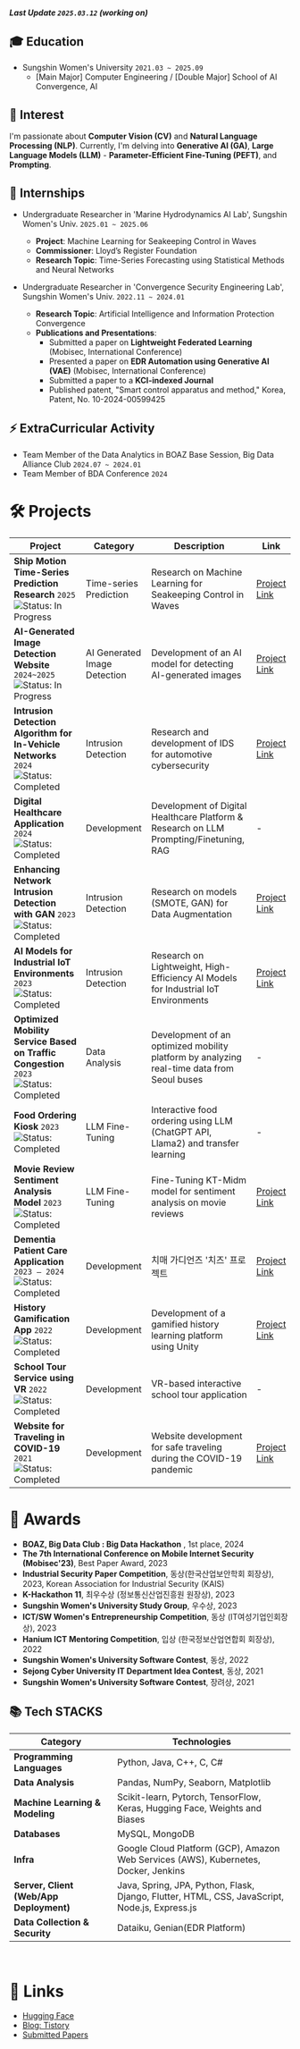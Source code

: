 ##### Last Update `2025.03.12` (working on)

## 🎓 Education
- Sungshin Women's University `2021.03 ~ 2025.09`
  - [Main Major] Computer Engineering / [Double Major] School of AI Convergence, AI

## 👀 Interest
I'm passionate about **Computer Vision (CV)** and **Natural Language Processing (NLP)**. 
Currently, I'm delving into **Generative AI (GA)**, **Large Language Models (LLM)** - **Parameter-Efficient Fine-Tuning (PEFT)**, and **Prompting**.

## 🔧 Internships
- Undergraduate Researcher in 'Marine Hydrodynamics AI Lab', Sungshin Women's Univ.  `2025.01 ~ 2025.06`
  - **Project**: Machine Learning for Seakeeping Control in Waves
  - **Commissioner**: Lloyd’s Register Foundation
  - **Research Topic**: Time-Series Forecasting using Statistical Methods and Neural Networks

- Undergraduate Researcher in 'Convergence Security Engineering Lab', Sungshin Women's Univ.  `2022.11 ~ 2024.01`
  - **Research Topic**: Artificial Intelligence and Information Protection Convergence
  - **Publications and Presentations**:
    - Submitted a paper on **Lightweight Federated Learning** (Mobisec, International Conference)
    - Presented a paper on **EDR Automation using Generative AI (VAE)** (Mobisec, International Conference)
    - Submitted a paper to a **KCI-indexed Journal**
    - Published patent, "Smart control apparatus and method," Korea, Patent, No. 10-2024-00599425 

## ⚡ ExtraCurricular Activity
- Team Member of the Data Analytics in BOAZ Base Session, Big Data Alliance Club `2024.07 ~ 2024.01`
- Team Member of BDA Conference `2024`


# 🛠️ Projects
| **Project**                                                | **Category**                        | **Description**                                                                 | **Link** |
|-----------------------------------------------------------|--------------------------------------|---------------------------------------------------------------------------------|----------|
| **Ship Motion Time-Series Prediction Research** `2025` ![Status: In Progress](https://img.shields.io/badge/Status-In%20Progress-yellow)   | Time-series Prediction              | Research on Machine Learning for Seakeeping Control in Waves                    | [Project Link](https://github.com/haeun161/time_series) |
| **AI-Generated Image Detection Website** `2024~2025`  ![Status: In Progress](https://img.shields.io/badge/Status-In%20Progress-yellow)   | AI Generated Image Detection        | Development of an AI model for detecting AI-generated images          | [Project Link](https://github.com/haeun161/AI_Detector) |
| **Intrusion Detection Algorithm for In-Vehicle Networks** `2024` ![Status: Completed](https://img.shields.io/badge/Status-Completed-brightgreen)| Intrusion Detection           | Research and development of IDS for automotive cybersecurity                     | [Project Link](https://www.kaggle.com/competitions/boaz-day-2024) |
| **Digital Healthcare Application** `2024`   ![Status: Completed](https://img.shields.io/badge/Status-Completed-brightgreen)              | Development                         |  Development of Digital Healthcare Platform & Research on LLM Prompting/Finetuning, RAG | - |
| **Enhancing Network Intrusion Detection with GAN** `2023` ![Status: Completed](https://img.shields.io/badge/Status-Completed-brightgreen) | Intrusion Detection                 | Research on models (SMOTE, GAN) for Data Augmentation                            | [Project Link](https://github.com/haeun161/Lightweight-Federated-Learning-based-Intrusion-Detection-for-the-Industrial-Internet-of-Things) |
| **AI Models for Industrial IoT Environments** `2023` ![Status: Completed](https://img.shields.io/badge/Status-Completed-brightgreen)     | Intrusion Detection                           | Research on Lightweight, High-Efficiency AI Models for Industrial IoT Environments | [Project Link](https://github.com/haeun161/Lightweight-Federated-Learning-based-Intrusion-Detection-for-the-Industrial-Internet-of-Things) |
| **Optimized Mobility Service Based on Traffic Congestion** `2023` ![Status: Completed](https://img.shields.io/badge/Status-Completed-brightgreen) | Data Analysis                 | Development of an optimized mobility platform by analyzing real-time data from Seoul buses | - |
| **Food Ordering Kiosk** `2023`  ![Status: Completed](https://img.shields.io/badge/Status-Completed-brightgreen)                          | LLM Fine-Tuning                     | Interactive food ordering using LLM (ChatGPT API, Llama2) and transfer learning         | - |
| **Movie Review Sentiment Analysis Model** `2023` ![Status: Completed](https://img.shields.io/badge/Status-Completed-brightgreen)        | LLM Fine-Tuning                      | Fine-Tuning KT-Midm model for sentiment analysis on movie reviews                | [Project Link](https://huggingface.co/haeun161/lora-midm-7b-nsmc) |
| **Dementia Patient Care Application** `2023 – 2024` ![Status: Completed](https://img.shields.io/badge/Status-Completed-brightgreen)     | Development                         | 치매 가디언즈 '치즈' 프로젝트                                                        | [Project Link](https://github.com/haeun161/cheese) |
| **History Gamification App** `2022`  ![Status: Completed](https://img.shields.io/badge/Status-Completed-brightgreen)                    | Development                         | Development of a gamified history learning platform using Unity                   | [Project Link](https://github.com/hanium22/hanium_project) |
| **School Tour Service using VR** `2022` ![Status: Completed](https://img.shields.io/badge/Status-Completed-brightgreen)                 | Development                         | VR-based interactive school tour application                                     | - |
| **Website for Traveling in COVID-19** `2021`  ![Status: Completed](https://img.shields.io/badge/Status-Completed-brightgreen)           | Development                         | Website development for safe traveling during the COVID-19 pandemic              | [Project Link](https://github.com/sungshin21/2021sw) |




# 🏅 Awards
- **BOAZ, Big Data Club : Big Data Hackathon** , 1st place, 2024
- **The 7th International Conference on Mobile Internet Security (Mobisec'23)**, Best Paper Award, 2023
- **Industrial Security Paper Competition**, 동상(한국산업보안학회 회장상), 2023, Korean Association for Industrial Security (KAIS)
- **K-Hackathon 11**, 최우수상 (정보통신산업진흥원 원장상), 2023
- **Sungshin Women's University Study Group**, 우수상, 2023
- **ICT/SW Women's Entrepreneurship Competition**, 동상 (IT여성기업인회장상), 2023
- **Hanium ICT Mentoring Competition**, 입상 (한국정보산업연합회 회장상), 2022
- **Sungshin Women's University Software Contest**, 동상, 2022
- **Sejong Cyber University IT Department Idea Contest**, 동상, 2021
- **Sungshin Women's University Software Contest**, 장려상, 2021

## 📚 Tech STACKS

| **Category**                         | **Technologies**                                                                                                     |
|--------------------------------------|---------------------------------------------------------------------------------------------------------------------|
| **Programming Languages**            | Python, Java, C++, C, C#                                                                                            |
| **Data Analysis**                    | Pandas, NumPy, Seaborn, Matplotlib                                                                                  |
| **Machine Learning & Modeling**      | Scikit-learn, Pytorch, TensorFlow, Keras, Hugging Face, Weights and Biases                                          |
| **Databases**                        | MySQL, MongoDB                                                                                                      |
| **Infra**                            | Google Cloud Platform (GCP), Amazon Web Services (AWS), Kubernetes, Docker, Jenkins                                 |
| **Server, Client (Web/App Deployment)** | Java, Spring, JPA, Python, Flask, Django, Flutter, HTML, CSS, JavaScript, Node.js, Express.js             |
| **Data Collection & Security**       | Dataiku, Genian(EDR Platform)                                                                                      |

<br>

# 🔗 Links

- [Hugging Face](https://huggingface.co/haeun161)  
- [Blog: Tistory](https://haeun161.tistory.com/)
- [Submitted Papers](https://button-breeze-d77.notion.site/s-Research-Papers-1128c3821d6b80f396f7fc7fd861828b?pvs=4) 
</div>
